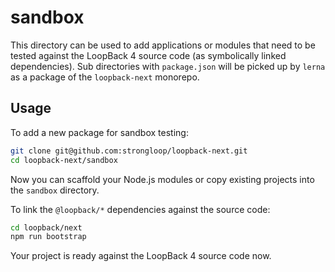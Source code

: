 # sandbox

This directory can be used to add applications or modules that need to be tested
against the LoopBack 4 source code (as symbolically linked dependencies). Sub
directories with `package.json` will be picked up by `lerna` as a package of the
`loopback-next` monorepo.

## Usage

To add a new package for sandbox testing:

```sh
git clone git@github.com:strongloop/loopback-next.git
cd loopback-next/sandbox
```

Now you can scaffold your Node.js modules or copy existing projects into the
`sandbox` directory.

To link the `@loopback/*` dependencies against the source code:

```sh
cd loopback/next
npm run bootstrap
```

Your project is ready against the LoopBack 4 source code now.

